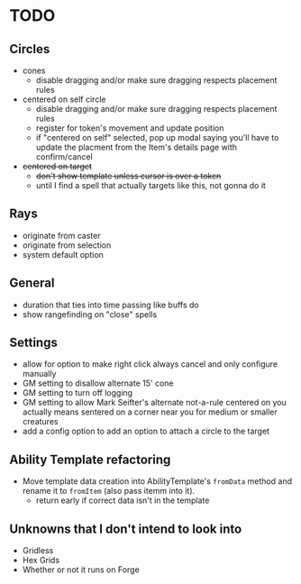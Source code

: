 # TODO

## Circles
  - cones
    - disable dragging and/or make sure dragging respects placement rules
  - centered on self circle
    - disable dragging and/or make sure dragging respects placement rules
    - register for token's movement and update position
    - if "centered on self" selected, pop up modal saying you'll have to update the placment from the Item's details page with confirm/cancel
  - ~~centered on target~~
    - ~~don't show template unless cursor is over a token~~
    - until I find a spell that actually targets like this, not gonna do it

## Rays
- originate from caster
- originate from selection
- system default option

## General
- duration that ties into time passing like buffs do
- show rangefinding on "close" spells

## Settings
- allow for option to make right click always cancel and only configure manually
- GM setting to disallow alternate 15' cone
- GM setting to turn off logging
- GM setting to allow Mark Seifter's alternate not-a-rule centered on you actually means sentered on a corner near you for medium or smaller creatures
- add a config option to add an option to attach a circle to the target

## Ability Template refactoring
- Move template data creation into AbilityTemplate's `fromData` method and rename it to `fromItem` (also pass itemm into it).
  - return early if correct data isn't in the template

## Unknowns that I don't intend to look into
- Gridless
- Hex Grids
- Whether or not it runs on Forge
